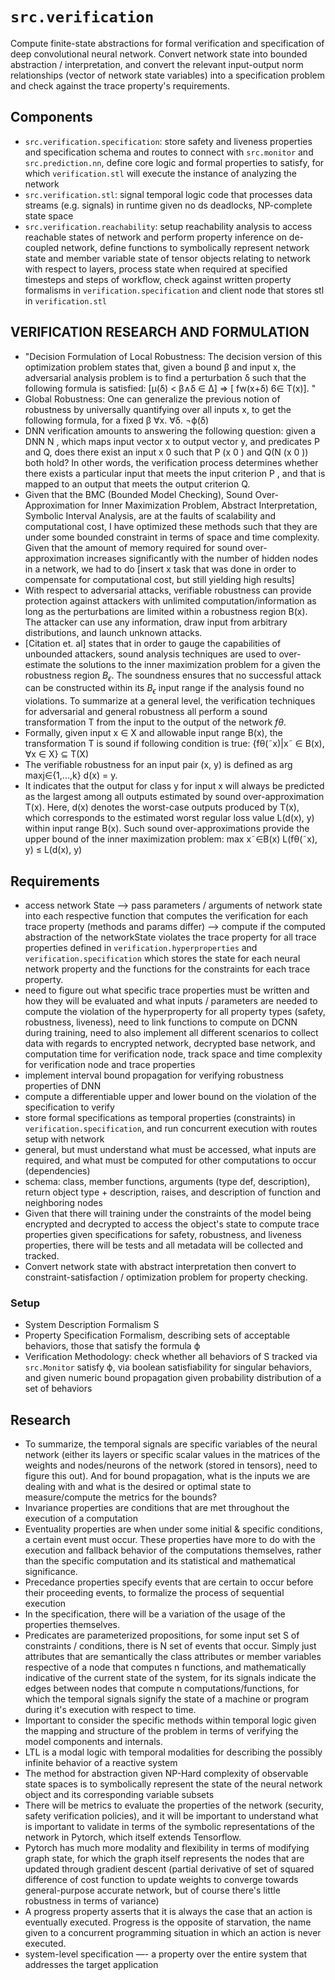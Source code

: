 # `src.verification`
Compute finite-state abstractions for formal verification and specification of deep convolutional neural network. Convert network state into bounded abstraction / interpretation, and convert the relevant input-output norm relationships (vector of network state variables) into a specification problem and check against the trace property's requirements.


## Components
- `src.verification.specification`: store safety and liveness properties and specification schema and routes to connect with `src.monitor` and `src.prediction.nn`, define core logic and formal properties to satisfy, for which `verification.stl` will execute the instance of analyzing the network
- `src.verification.stl`: signal temporal logic code that processes data streams (e.g. signals) in runtime given no ds deadlocks, NP-complete state space
- `src.verification.reachability`: setup reachability analysis to access reachable states of network and perform property inference on de-coupled network, define functions to symbolically represent network state and member variable state of tensor objects relating to network with respect to layers, process state when required at specified timesteps and steps of workflow, check against written property formalisms in `verification.specification` and client node that stores stl in `verification.stl`


## VERIFICATION RESEARCH AND FORMULATION
- "Decision Formulation of Local Robustness: The decision version of this optimization problem states that, given a bound β and input x, the adversarial analysis problem is to find a perturbation δ such that the following formula is satisfied: [µ(δ) < β∧δ ∈ ∆] ⇒ [ fw(x+δ) 6∈ T(x)]. "
- Global Robustness: One can generalize the previous notion of robustness by universally quantifying over all inputs x, to get the following formula, for a fixed β ∀x. ∀δ. ¬ϕ(δ)
- DNN verification amounts to answering the following question: given a DNN N , which maps input vector x to output vector y, and predicates P and Q, does there exist an input x 0 such that P (x 0 ) and Q(N (x 0 )) both hold? In other words, the verification process determines whether there exists a particular input that meets the input criterion P , and that is mapped to an output that meets the output criterion Q.
- Given that the BMC (Bounded Model Checking), Sound Over-Approximation for Inner Maximization Problem, Abstract Interpretation, Symbolic Interval Analysis, are at the faults of scalability and computational cost, I have optimized these methods such that they are under some bounded constraint in terms of space and time complexity. Given that the amount of memory required for sound over-approximation increases significantly with the number of hidden nodes in a network, we had to do [insert x task that was done in order to compensate for computational cost, but still yielding high results]
- With respect to adversarial attacks, verifiable robustness can provide protection against attackers with unlimited computation/information as long as the perturbations are limited within a robustness region B(x). The attacker can use any information, draw input from arbitrary distributions, and launch unknown attacks.
- [Citation et. al] states that in order to gauge the capabilities of unbounded attackers, sound analysis techniques are used to over-estimate the solutions to the inner maximization problem for a given the robustness region $B_{\epsilon}$. The soundness ensures that no successful attack can be constructed within its $B_{\epsilon}$ input range if the analysis found no violations. To summarize at a general level, the verification techniques for adversarial and general robustness all perform a sound transformation T from the input to the output of the network $f\theta$.
- Formally, given input x ∈ X and allowable input range B(x), the transformation T is sound if following condition is true: {fθ(˜x)|x˜ ∈ B(x), ∀x ∈ X} ⊆ T(X)
- The verifiable robustness for an input pair (x, y) is defined as arg maxj∈{1,...,k} d(x) = y.
- It indicates that the output for class y for input x will always be predicted as the largest among all outputs estimated by sound over-approximation T(x). Here, d(x) denotes the worst-case outputs produced by T(x), which corresponds to the estimated worst regular loss value L(d(x), y) within input range B(x). Such sound over-approximations provide the upper bound of the inner maximization problem: max x˜∈B(x) L(fθ(˜x), y) ≤ L(d(x), y)


## Requirements
- access network State --> pass parameters / arguments of network state into each respective function that computes the verification for each trace property (methods and params differ) --> compute if the computed abstraction of the networkState violates the trace property for all trace properties defined in `verification.hyperproperties` and `verification.specification` which stores the state for each neural network property and the functions for the constraints for each trace property.
- need to figure out what specific trace properties must be written and how they will be evaluated and what inputs / parameters are needed to compute the violation of the hyperproperty for all property types (safety, robustness, liveness), need to link functions to compute on DCNN during training, need to also implement all different scenarios to collect data with regards to encrypted network, decrypted base network, and computation time for verification node, track space and time complexity for verification node and trace properties
- implement interval bound propagation for verifying robustness properties of DNN
- compute a differentiable upper and lower bound on the violation of the specification to verify
- store formal specifications as temporal properties (constraints) in `verification.specification`, and run concurrent execution with routes setup with network
- general, but must understand what must be accessed, what inputs are required, and what must be computed for other computations to occur (dependencies)
- schema: class, member functions, arguments (type def, description), return object type  + description, raises, and description of function and neighboring nodes 
- Given that there will training under the constraints of the model being encrypted and decrypted to access the object's state to compute trace properties given specifications for safety, robustness, and liveness properties, there will be tests and all metadata will be collected and tracked.
- Convert network state with abstract interpretation then convert to constraint-satisfaction / optimization problem for property checking.


### Setup
- System Description Formalism S
- Property Specification Formalism, describing sets of acceptable behaviors, those that satisfy the formula ϕ
- Verification Methodology: check whether all behaviors of S tracked via `src.Monitor` satisfy ϕ, via boolean satisfiability for singular behaviors, and given numeric bound propagation given probability distribution of a set of behaviors


## Research
- To summarize, the temporal signals are specific variables of the neural network (either its layers or specific scalar values in the matrices of the weights and nodes/neurons of the network (stored in tensors), need to figure this out). And for bound propagation, what is the inputs we are dealing with and what is the desired or optimal state to measure/compute the metrics for the bounds?
- Invariance properties are conditions that are met throughout the execution of a computation
- Eventuality properties are when under some initial & specific conditions, a certain event must occur. These properties have more to do with the execution and fallback behavior of the computations themselves, rather than the specific computation and its statistical and mathematical significance.
- Precedance properties specify events that are certain to occur before their proceeding events, to formalize the process of sequential execution
- In the specification, there will be a variation of the usage of the properties themselves.
- Predicates are parameterized propositions, for some input set S of constraints / conditions, there is N set of events that occur. Simply just attributes that are semantically the class attributes or member variables respective of a node that computes n functions, and mathematically indicative of the current state of the system, for its signals indicate the edges between nodes that compute n computations/functions, for which the temporal signals signify the state of a machine or program during it's execution with respect to time.
- Important to consider the specific methods within temporal logic given the mapping and structure of the problem in terms of verifying the model components and internals. 
- LTL is a modal logic with temporal modalities for describing the possibly infinite behavior of a reactive system
- The method for abstraction given NP-Hard complexity of observable state spaces is to symbolically represent the state of the neural network object and its corresponding variable subsets 
- There will be metrics to evaluate the properties of the network (security, safety verification policies), and it will be important to understand what is important to validate in terms of the symbolic representations of the network in Pytorch, which itself extends Tensorflow.
- Pytorch has much more modality and flexibility in terms of modifying graph state, for which the graph itself represents the nodes that are updated through gradient descent (partial derivative of set of squared difference of cost function to update weights to converge towards general-purpose accurate network, but of course there's little robustness in terms of variance)
- A progress property asserts that it is always the case that an action is eventually executed. Progress is the opposite of starvation, the name given to a concurrent programming situation in which an action is never executed.
- system-level specification —- a property over the entire system that addresses the target application
